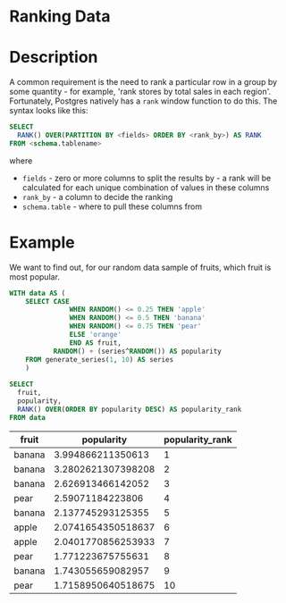# Ranking Data

# Description
A common requirement is the need to rank a particular row in a group by some quantity - for example, 'rank stores by total sales in each region'. Fortunately, Postgres natively has a `rank` window function to do this.
The syntax looks like this:

```sql
SELECT
  RANK() OVER(PARTITION BY <fields> ORDER BY <rank_by>) AS RANK
FROM <schema.tablename>
```
where
- `fields` - zero or more columns to split the results by - a rank will be calculated for each unique combination of values in these columns
- `rank_by` - a column to decide the ranking
- `schema.table` - where to pull these columns from

# Example

We want to find out, for our random data sample of fruits, which fruit is most popular.

```sql
WITH data AS (
    SELECT CASE
               WHEN RANDOM() <= 0.25 THEN 'apple'
               WHEN RANDOM() <= 0.5 THEN 'banana'
               WHEN RANDOM() <= 0.75 THEN 'pear'
               ELSE 'orange'
               END AS fruit,
           RANDOM() + (series^RANDOM()) AS popularity
    FROM generate_series(1, 10) AS series
    )
    
SELECT
  fruit,
  popularity,
  RANK() OVER(ORDER BY popularity DESC) AS popularity_rank
FROM data
```

| fruit | popularity | popularity_rank |
| ----- | ----- | ----- |
| banana | 3.994866211350613 | 1 |
| banana | 3.2802621307398208 | 2 |
| banana | 2.626913466142052 | 3 |
| pear | 2.59071184223806 | 4 |
| banana | 2.137745293125355 | 5 |
| apple | 2.0741654350518637 | 6 |
| apple | 2.0401770856253933 | 7 |
| pear | 1.771223675755631 | 8 |
| banana | 1.743055659082957 | 9 |
| pear | 1.7158950640518675 | 10 |

